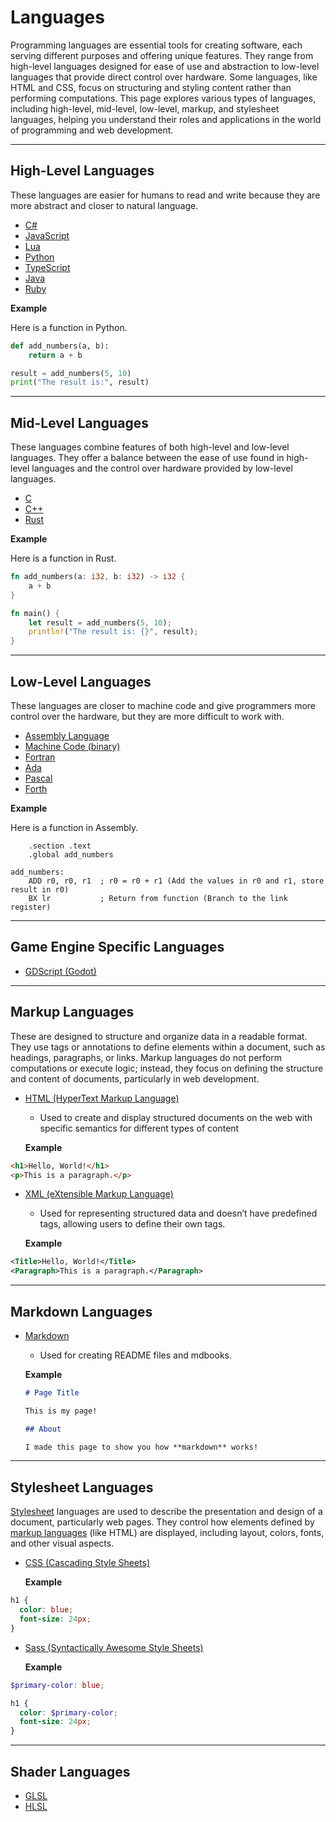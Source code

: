# Languages

Programming languages are essential tools for creating software, each serving different purposes and offering unique features. They range from high-level languages designed for ease of use and abstraction to low-level languages that provide direct control over hardware. Some languages, like HTML and CSS, focus on structuring and styling content rather than performing computations. This page explores various types of languages, including high-level, mid-level, low-level, markup, and stylesheet languages, helping you understand their roles and applications in the world of programming and web development.

---

## High-Level Languages

These languages are easier for humans to read and write because they are more abstract and closer to natural language.

- [C#]()
- [JavaScript]()
- [Lua](./langs/lua.md)
- [Python](./langs/python.md)
- [TypeScript]()
- [Java]()
- [Ruby]()

**Example**

Here is a function in Python.

```python
def add_numbers(a, b):
    return a + b

result = add_numbers(5, 10)
print("The result is:", result)
```

---

## Mid-Level Languages

These languages combine features of both high-level and low-level languages. They offer a balance between the ease of use found in high-level languages and the control over hardware provided by low-level languages.

- [C]()
- [C++]()
- [Rust]()

**Example**

Here is a function in Rust.

```rust
fn add_numbers(a: i32, b: i32) -> i32 {
    a + b
}

fn main() {
    let result = add_numbers(5, 10);
    println!("The result is: {}", result);
}
```

---

## Low-Level Languages

These languages are closer to machine code and give programmers more control over the hardware, but they are more difficult to work with.

- [Assembly Language]()
- [Machine Code (binary)]()
- [Fortran]()
- [Ada]()
- [Pascal]()
- [Forth]()

**Example**

Here is a function in Assembly.

```armasm
    .section .text
    .global add_numbers

add_numbers:
    ADD r0, r0, r1  ; r0 = r0 + r1 (Add the values in r0 and r1, store result in r0)
    BX lr           ; Return from function (Branch to the link register)

```

---

## Game Engine Specific Languages

- [GDScript (Godot)]()

---

## Markup Languages

These are designed to structure and organize data in a readable format. They use tags or annotations to define elements within a document, such as headings, paragraphs, or links. Markup languages do not perform computations or execute logic; instead, they focus on defining the structure and content of documents, particularly in web development.

- [HTML (HyperText Markup Language)]()

  - Used to create and display structured documents on the web with specific semantics for different types of content

  **Example**

```html
<h1>Hello, World!</h1>
<p>This is a paragraph.</p>
```

- [XML (eXtensible Markup Language)]()

  - Used for representing structured data and doesn’t have predefined tags, allowing users to define their own tags.

  **Example**

```xml
<Title>Hello, World!</Title>
<Paragraph>This is a paragraph.</Paragraph>
```

---

## Markdown Languages

- [Markdown]()

  - Used for creating README files and mdbooks.

  **Example**

  ```markdown
  # Page Title

  This is my page!

  ## About

  I made this page to show you how **markdown** works!
  ```

---

## Stylesheet Languages

[Stylesheet](./vocabulary.md#stylesheet) languages are used to describe the presentation and design of a document, particularly web pages. They control how elements defined by [markup languages](#markup-languages) (like HTML) are displayed, including layout, colors, fonts, and other visual aspects.

- [CSS (Cascading Style Sheets)]()

  **Example**

```css
h1 {
  color: blue;
  font-size: 24px;
}
```

- [Sass (Syntactically Awesome Style Sheets)]()

  **Example**

```scss
$primary-color: blue;

h1 {
  color: $primary-color;
  font-size: 24px;
}
```

---

## Shader Languages

- [GLSL]()
- [HLSL]()
